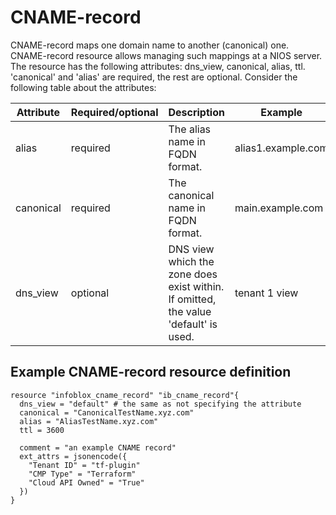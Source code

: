 # CNAME-record

CNAME-record maps one domain name to another (canonical) one.
CNAME-record resource allows managing such mappings at a NIOS server.
The resource has the following attributes: dns_view, canonical, alias,
ttl. 'canonical' and 'alias' are required, the rest are optional.
Consider the following table about the attributes:

| Attribute | Required/optional | Description | Example |
| --- | --- | --- | --- |
| alias | required | The alias name in FQDN format. | alias1.example.com |
| canonical | required | The canonical name in FQDN format. | main.example.com |
| dns_view | optional | DNS view which the zone does exist within. If omitted, the value 'default' is used. | tenant 1 view |

## Example CNAME-record resource definition

    resource "infoblox_cname_record" "ib_cname_record"{
      dns_view = "default" # the same as not specifying the attribute
      canonical = "CanonicalTestName.xyz.com"
      alias = "AliasTestName.xyz.com"
      ttl = 3600
    
      comment = "an example CNAME record"
      ext_attrs = jsonencode({
        "Tenant ID" = "tf-plugin"
        "CMP Type" = "Terraform"
        "Cloud API Owned" = "True"
      })
    }
